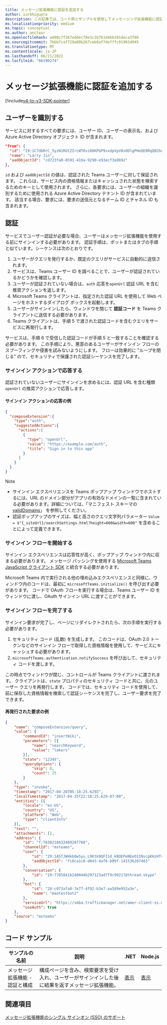 ```yaml
---
title: メッセージ拡張機能に認証を追加する
author: surbhigupta
description: この記事では、コード例とサンプルを使用してメッセージング拡張機能に認証を追加する方法について説明します。
ms.localizationpriority: medium
ms.topic: conceptual
ms.author: anclear
ms.openlocfilehash: a400c7f367eddecf8e3c1b761d46b391deca3f86
ms.sourcegitcommit: 7bbb7caf729a00b267ceb8af7defffc91903d945
ms.translationtype: MT
ms.contentlocale: ja-JP
ms.lasthandoff: 06/21/2022
ms.locfileid: "66190274"
---
```

# <a name="add-authentication-to-your-message-extension"></a>メッセージ拡張機能に認証を追加する

[!include[v4-to-v3-SDK-pointer](~/includes/v4-to-v3-pointer-me.md)]

## <a name="identify-the-user"></a>ユーザーを識別する

サービスに対するすべての要求には、ユーザー ID、ユーザーの表示名、および Azure Active Directory オブジェクト ID が含まれます。

```json
"from": {
  "id": "29:1C7dbRrC_5yzN1RGtZIrcWT0xz88KPGP9sxdpVpV8sODlgPHeQE9RqQ02hnpuKzy6zZ-AaZx6swUOMj_Dsdse3TQ4sIaeebbFBF-VgjJy_nY",
  "name": "Larry Jin",
  "aadObjectId": "cd723fa0-0591-416a-9290-e93ecf3a9b92"
},
```

`id` および `aadObjectId` の値は、認証された Teams ユーザーに対して保証されます。 これらは、サービス内の資格情報またはキャッシュされた状態を検索するためのキーとして使用されます。 さらに、各要求には、ユーザーの組織を識別するために使用される Azure Active Directory テナント ID が含まれています。 該当する場合、要求には、要求の送信元となるチーム ID とチャネル ID も含まれます。

## <a name="authentication"></a>認証

サービスでユーザー認証が必要な場合、ユーザーはメッセージ拡張機能を使用する前にサインインする必要があります。 認証手順は、ボットまたはタブの手順と似ています。シーケンスは次のとおりです。

1. ユーザーがクエリを発行するか、既定のクエリがサービスに自動的に送信されます。
1. サービスは、Teams ユーザー ID を調べることで、ユーザーが認証されているかどうかを確認します。
1. ユーザーが認証されていない場合は、`auth` 応答を`openUrl` 認証 URL を含む推奨アクションを返します。
1. Microsoft Teams クライアントは、指定された認証 URL を使用して Web ページをホストするダイアログ ボックスを起動します。
1. ユーザーがサインインしたら、ウィンドウを閉じて **認証コード** を Teams クライアントに送信する必要があります。
1. Teams クライアントは、手順 5 で渡された認証コードを含むクエリをサービスに再発行します。

サービスは、手順 6 で受信した認証コードが手順 5 と一致することを確認する必要があります。 この手順により、悪意のあるユーザーがサインイン フローのスプーフィングや侵害を試みないようにします。 フローは効果的に "ループを閉じる" ので、セキュリティで保護された認証シーケンスを完了します。

### <a name="respond-with-a-sign-in-action"></a>サインイン アクションで応答する

認証されていないユーザーにサインインを求めるには、認証 URL を含む種類 `openUrl` の推奨アクションで応答します。

#### <a name="response-example-for-a-sign-in-action"></a>サインイン アクションの応答の例

```json
{
  "composeExtension":{
    "type":"auth",
    "suggestedActions":{
      "actions":[
        {
          "type": "openUrl",
          "value": "https://example.com/auth",
          "title": "Sign in to this app"
        }
      ]
    }
  }
}
```

> [!NOTE]
>
> * サインイン エクスペリエンスを Teams ポップアップ ウィンドウでホストするには、URL のドメイン部分がアプリの有効なドメインの一覧に含まれている必要があります。詳細については、「マニフェスト スキーマの [validDomains](~/resources/schema/manifest-schema.md#validdomains)」 を参照してください。
> * 認証ポップアップのサイズは、幅と高さのクエリ文字列パラメーター `Value = $"{_siteUrl}/searchSettings.html?height=600&width=600"` を含めることによって定義できます。

### <a name="start-the-sign-in-flow"></a>サインイン フローを開始する

サインイン エクスペリエンスは応答性が高く、ポップアップ ウィンドウ内に収まる必要があります。 メッセージ パッシングを使用する [Microsoft Teams JavaScript クライアント SDK](/javascript/api/overview/msteams-client) と統合する必要があります。

Microsoft Teams 内で実行される他の埋め込みエクスペリエンスと同様に、ウィンドウ内のコードは、最初に `microsoftTeams.initialize()` を呼び出す必要があります。 コードで OAuth フローを実行する場合は、Teams ユーザー ID をウィンドウに渡し、OAuth サインイン URL に渡すことができます。

### <a name="complete-the-sign-in-flow"></a>サインイン フローを完了する

サインイン要求が完了し、ページにリダイレクトされたら、次の手順を実行する必要があります。

1. セキュリティ コード (乱数) を生成します。 このコードは、OAuth 2.0 トークンなどのサインイン フローで取得した資格情報を使用して、サービスにキャッシュする必要があります。
1. `microsoftTeams.authentication.notifySuccess` を呼び出して、セキュリティ コードを渡します。

この時点でウィンドウが閉じ、コントロールが Teams クライアントに渡されます。 クライアントは、`state` プロパティのセキュリティ コードと共に、元のユーザー クエリを再発行します。 コードでは、セキュリティ コードを使用して、前に保存した資格情報を検索して認証シーケンスを完了し、ユーザー要求を完了できます。

#### <a name="reissued-request-example"></a>再発行された要求の例

```json
{
    "name": "composeExtension/query",
    "value": {
        "commandId": "insertWiki",
        "parameters": [{
            "name": "searchKeyword",
            "value": "lakers"
        }],
        "state": "12345",
        "queryOptions": {
            "skip": 0,
            "count": 25
        }
    },
    "type": "invoke",
    "timestamp": "2017-04-26T05:18:25.629Z",
    "localTimestamp": "2017-04-25T22:18:25.629-07:00",
    "entities": [{
        "locale": "en-US",
        "country": "US",
        "platform": "Web",
        "type": "clientInfo"
    }],
    "text": "",
    "attachments": [],
    "address": {
        "id": "f:7638210432489287768",
        "channelId": "msteams",
        "user": {
            "id": "29:1A5TJWHkbOwSyu_L9Ktk9QFI1d_kBOEPeNEeO1INscpKHzHTvWfiau5AX_6y3SuiOby-r73dzHJ17HipUWqGPgw",
            "aadObjectId": "fc8ca1c0-d043-4af6-b09f-141536207403"
        },
        "conversation": {
            "id": "19:7705841b240044b297123ad7f9c99217@thread.skype"
        },
        "bot": {
            "id": "28:c073afa8-7e77-4f92-b3e7-aa589e952a3e",
            "name": "maotestbot2"
        },
        "serviceUrl": "https://smba.trafficmanager.net/amer-client-ss.msg/",
        "useAuth": true
    },
    "source": "msteams"
}
```

## <a name="code-sample"></a>コード サンプル

|**サンプルの名前** | **説明** |**.NET** | **Node.js**|
|----------------|-----------------|--------------|----------------|
|メッセージ拡張機能 - 認証と構成 | 構成ページを含み、検索要求を受け入れ、ユーザーがサインインした後に結果を返すメッセージ拡張機能。 |[表示](https://github.com/microsoft/BotBuilder-Samples/tree/main/samples/csharp_dotnetcore/52.teams-messaging-extensions-search-auth-config)|[表示](https://github.com/microsoft/BotBuilder-Samples/blob/main/samples/javascript_nodejs/52.teams-messaging-extensions-search-auth-config)|

## <a name="see-also"></a>関連項目

[メッセージ拡張機能のシングル サインオン (SSO) のサポート](~/messaging-extensions/how-to/enable-sso-auth-me.md)
